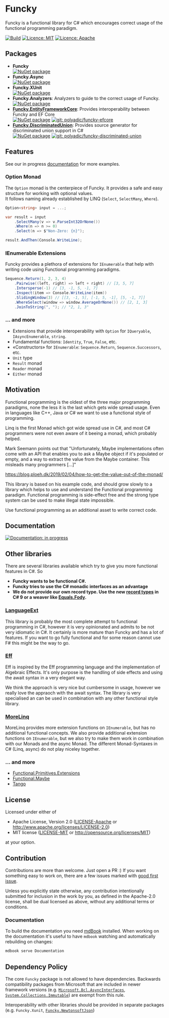 # Funcky

Funcky is a functional library for C# which encourages correct usage of the functional programming paradigm.

[![Build](https://github.com/polyadic/funcky/workflows/Build/badge.svg)](https://github.com/messerli-informatik-ag/funcky/actions?query=workflow%3ABuild)
[![Licence: MIT](https://img.shields.io/badge/licence-MIT-green)](https://raw.githubusercontent.com/polyadic/funcky/main/LICENSE-MIT)
[![Licence: Apache](https://img.shields.io/badge/licence-Apache-green)](https://raw.githubusercontent.com/polyadic/funcky/main/LICENSE-Apache)

## Packages

* **Funcky** \
  [![NuGet package](https://buildstats.info/nuget/Funcky)](https://www.nuget.org/packages/Funcky)
* **Funcky.Async** \
  [![NuGet package](https://buildstats.info/nuget/Funcky.Async)](https://www.nuget.org/packages/Funcky.Async)
* **Funcky.XUnit** \
  [![NuGet package](https://buildstats.info/nuget/Funcky.XUnit)](https://www.nuget.org/packages/Funcky.XUnit)
* **Funcky.Analyzers**: Analyzers to guide to the correct usage of Funcky. \
  [![NuGet package](https://buildstats.info/nuget/Funcky.Analyzers)](https://www.nuget.org/packages/Funcky.Analyzers)
* **[Funcky.EntityFrameworkCore](https://github.com/polyadic/funcky-efcore)**: Provides interoperability between Funcky and EF Core \
  [![NuGet package](https://buildstats.info/nuget/Funcky.EntityFrameworkCore)](https://www.nuget.org/packages/Funcky.EntityFrameworkCore)
  [![git: polyadic/funcky-efcore](https://img.shields.io/badge/git-polyadic%2Ffuncky--efcore-blue)](https://github.com/polyadic/funcky-efcore)
* **[Funcky.DiscriminatedUnion](https://github.com/polyadic/funcky-discriminated-union)**: Provides source generator for discriminated union support in C# \
  [![NuGet package](https://buildstats.info/nuget/Funcky.DiscriminatedUnion)](https://www.nuget.org/packages/Funcky.DiscriminatedUnion)
  [![git: polyadic/funcky-discriminated-union](https://img.shields.io/badge/git-polyadic%2Ffuncky--discriminated--union-blue)](https://github.com/polyadic/funcky-discriminated-union)

## Features

See our in progress [documentation](https://polyadic.github.io/funcky/) for more examples.

### Option Monad

The `Option` monad is the centerpiece of Funcky. It provides a safe and easy structure for working with optional values. \
It follows naming already established by LINQ (`Select`, `SelectMany`, `Where`).

```cs
Option<string> input = ...;

var result = input
    .SelectMany(v => v.ParseInt32OrNone())
    .Where(n => n >= 0)
    .Select(n => $"Non-Zero: {n}");

result.AndThen(Console.WriteLine);
```

### IEnumerable Extensions

Funcky provides a plethora of extensions for `IEnumerable` that help with writing code using Functional programming paradigms.

```cs
Sequence.Return(1, 2, 3, 4)
    .Pairwise((left, right) => left + right) // [3, 5, 7]
    .Intersperse(-1) // [3, -1, 5, -1, 7]
    .Inspect(item => Console.WriteLine(item))
    .SlidingWindow(3) // [[3, -1, 5], [-1, 5, -1], [5, -1, 7]]
    .WhereSelect(window => window.AverageOrNone()) // [2, 1, 3]
    .JoinToString(", "); // "2, 1, 3"
```

### … and more

* Extensions that provide interoperability with `Option` for `IQueryable`, `IAsyncEnumerable`, `string`.
* Fundamental functions: `Identity`, `True`, `False`, etc.
* «Constructors» for `IEnumerable`: `Sequence.Return`, `Sequence.Successors`, etc.
* `Unit` type
* `Result` monad
* `Reader` monad
* `Either` monad

## Motivation

Functional programming is the oldest of the three major programming paradigms, none the less it is the last which gets wide spread usage. Even in languages like C++, Java or C# we want to use a functional style of programming.

Linq is the first Monad which got wide spread use in C#, and most C# programmers were not even aware of it beeing a monad, which probably helped.

Mark Seemann points out that "Unfortunately, Maybe implementations often come with an API that enables you to ask a Maybe object if it's populated or empty, and a way to extract the value from the Maybe container. This misleads many programmers [...]"

https://blog.ploeh.dk/2019/02/04/how-to-get-the-value-out-of-the-monad/

This library is based on his example code, and should grow slowly to a library which helps to use and understand the Functional programming paradigm. Functional programming is side-effect free and the strong type system can be used to make illegal state impossible.

Use functional programming as an additional asset to write correct code.

## Documentation

[![Documentation: in progress](https://img.shields.io/badge/documentation-in%20progress-orange)](https://polyadic.github.io/funcky/)

## Other libraries

There are several libraries available which try to give you more functional features in C#. So

* **Funcky wants to be functional C#.**
* **Funcky tries to use the C# monadic interfaces as an advantage**
* **We do not provide our own record type. Use the new [record types] in C# 9 or a weaver like [Equals.Fody].**

### [LanguageExt](https://github.com/louthy/language-ext)

This library is probably the most complete attempt to functional programming in C#, however it is very opinionated and admits to be not very idiomatic in C#. It certainly is more mature than Funcky and has a lot of features. If you want to go fully functional and for some reason cannot use F# this might be the way to go.

### [Eff](https://github.com/nessos/Eff)

Eff is inspired by the Eff programming language and the implementation of Algebraic Effects. It's only purpose is the handling of side effects and using the await syntax in a very elegant way.

We think the approach is very nice but cumbersome in usage, however we really love the appraoch with the await syntax. The library is very specialised an can be used in combination with any other functional style library.

### [MoreLinq](https://github.com/morelinq/MoreLINQ/)

MoreLinq provides more extension functions on `IEnumerable`, but has no additional functional concepts. We also provide additional extension functions on `IEnumerable`, but we also try to make them work in combination with our Monads and the async Monad. The different Monad-Syntaxes in C# (Linq, async) do not play niceley together.

### … and more

* [Functional.Primitives.Extensions](https://github.com/JohannesMoersch/Functional)
* [Functional.Maybe](https://github.com/AndreyTsvetkov/Functional.Maybe)
* [Tango](https://github.com/gabrielschade/tango)

## License
Licensed under either of

* Apache License, Version 2.0
  ([LICENSE-Apache](LICENSE-Apache) or <http://www.apache.org/licenses/LICENSE-2.0>)
* MIT license
  ([LICENSE-MIT](LICENSE-MIT) or <http://opensource.org/licenses/MIT>)

at your option.

## Contribution
Contributions are more than welcome. Just open a PR :)
If you want something easy to work on, there are a few issues marked with [good first issue].

Unless you explicitly state otherwise, any contribution intentionally submitted
for inclusion in the work by you, as defined in the Apache-2.0 license, shall be
dual licensed as above, without any additional terms or conditions.

### Documentation

To build the documentation you need [mdBook] installed.
When working on the documentation it's useful to have `mdbook` watching and automatically rebuilding on changes:

```bash
mdbook serve Documentation
```

## Dependency Policy

The core `Funcky` package is not allowed to have dependencies. Backwards compatibility packages from Microsoft that are included in
newer framework versions (e.g. [`Microsoft.Bcl.AsyncInterfaces`], [`System.Collections.Immutable`]) are exempt from this rule.

Interoperability with other libraries should be provided in separate packages (e.g. `Funcky.Xunit`, [`Funcky.NewtonsoftJson`])


[good first issue]: https://github.com/polyadic/funcky/labels/good%20first%20issue
[mdBook]: https://github.com/rust-lang/mdBook
[`Funcky.NewtonsoftJson`]: https://github.com/polyadic/funcky-newtonsoftjson
[`Microsoft.Bcl.AsyncInterfaces`]: https://www.nuget.org/packages/Microsoft.Bcl.AsyncInterfaces
[`System.Collections.Immutable`]: https://www.nuget.org/packages/System.Collections.Immutable
[record types]: https://docs.microsoft.com/en-us/dotnet/csharp/tutorials/exploration/records
[Equals.Fody]: https://github.com/Fody/Equals
